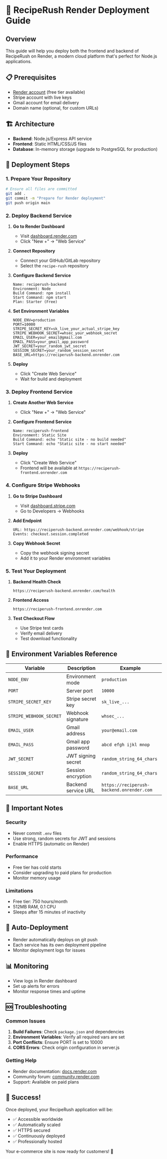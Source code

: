 # 🚀 RecipeRush Render Deployment Guide

## Overview
This guide will help you deploy both the frontend and backend of RecipeRush on Render, a modern cloud platform that's perfect for Node.js applications.

## 📋 Prerequisites
- [Render account](https://render.com) (free tier available)
- Stripe account with live keys
- Gmail account for email delivery
- Domain name (optional, for custom URLs)

## 🏗️ Architecture
- **Backend**: Node.js/Express API service
- **Frontend**: Static HTML/CSS/JS files
- **Database**: In-memory storage (upgrade to PostgreSQL for production)

## 🚀 Deployment Steps

### 1. Prepare Your Repository
```bash
# Ensure all files are committed
git add .
git commit -m "Prepare for Render deployment"
git push origin main
```

### 2. Deploy Backend Service

1. **Go to Render Dashboard**
   - Visit [dashboard.render.com](https://dashboard.render.com)
   - Click "New +" → "Web Service"

2. **Connect Repository**
   - Connect your GitHub/GitLab repository
   - Select the `recipe-rush` repository

3. **Configure Backend Service**
   ```
   Name: reciperush-backend
   Environment: Node
   Build Command: npm install
   Start Command: npm start
   Plan: Starter (Free)
   ```

4. **Set Environment Variables**
   ```
   NODE_ENV=production
   PORT=10000
   STRIPE_SECRET_KEY=sk_live_your_actual_stripe_key
   STRIPE_WEBHOOK_SECRET=whsec_your_webhook_secret
   EMAIL_USER=your_email@gmail.com
   EMAIL_PASS=your_gmail_app_password
   JWT_SECRET=your_random_jwt_secret
   SESSION_SECRET=your_random_session_secret
   BASE_URL=https://reciperush-backend.onrender.com
   ```

5. **Deploy**
   - Click "Create Web Service"
   - Wait for build and deployment

### 3. Deploy Frontend Service

1. **Create Another Web Service**
   - Click "New +" → "Web Service"

2. **Configure Frontend Service**
   ```
   Name: reciperush-frontend
   Environment: Static Site
   Build Command: echo "Static site - no build needed"
   Start Command: echo "Static site - no start needed"
   ```

3. **Deploy**
   - Click "Create Web Service"
   - Frontend will be available at `https://reciperush-frontend.onrender.com`

### 4. Configure Stripe Webhooks

1. **Go to Stripe Dashboard**
   - Visit [dashboard.stripe.com](https://dashboard.stripe.com)
   - Go to Developers → Webhooks

2. **Add Endpoint**
   ```
   URL: https://reciperush-backend.onrender.com/webhook/stripe
   Events: checkout.session.completed
   ```

3. **Copy Webhook Secret**
   - Copy the webhook signing secret
   - Add it to your Render environment variables

### 5. Test Your Deployment

1. **Backend Health Check**
   ```
   https://reciperush-backend.onrender.com/health
   ```

2. **Frontend Access**
   ```
   https://reciperush-frontend.onrender.com
   ```

3. **Test Checkout Flow**
   - Use Stripe test cards
   - Verify email delivery
   - Test download functionality

## 🔧 Environment Variables Reference

| Variable | Description | Example |
|----------|-------------|---------|
| `NODE_ENV` | Environment mode | `production` |
| `PORT` | Server port | `10000` |
| `STRIPE_SECRET_KEY` | Stripe secret key | `sk_live_...` |
| `STRIPE_WEBHOOK_SECRET` | Webhook signature | `whsec_...` |
| `EMAIL_USER` | Gmail address | `your@email.com` |
| `EMAIL_PASS` | Gmail app password | `abcd efgh ijkl mnop` |
| `JWT_SECRET` | JWT signing secret | `random_string_64_chars` |
| `SESSION_SECRET` | Session encryption | `random_string_64_chars` |
| `BASE_URL` | Backend service URL | `https://reciperush-backend.onrender.com` |

## 🚨 Important Notes

### Security
- Never commit `.env` files
- Use strong, random secrets for JWT and sessions
- Enable HTTPS (automatic on Render)

### Performance
- Free tier has cold starts
- Consider upgrading to paid plans for production
- Monitor memory usage

### Limitations
- Free tier: 750 hours/month
- 512MB RAM, 0.1 CPU
- Sleeps after 15 minutes of inactivity

## 🔄 Auto-Deployment
- Render automatically deploys on git push
- Each service has its own deployment pipeline
- Monitor deployment logs for issues

## 📊 Monitoring
- View logs in Render dashboard
- Set up alerts for errors
- Monitor response times and uptime

## 🆘 Troubleshooting

### Common Issues
1. **Build Failures**: Check `package.json` and dependencies
2. **Environment Variables**: Verify all required vars are set
3. **Port Conflicts**: Ensure PORT is set to 10000
4. **CORS Errors**: Check origin configuration in server.js

### Getting Help
- Render documentation: [docs.render.com](https://docs.render.com)
- Community forum: [community.render.com](https://community.render.com)
- Support: Available on paid plans

## 🎉 Success!
Once deployed, your RecipeRush application will be:
- ✅ Accessible worldwide
- ✅ Automatically scaled
- ✅ HTTPS secured
- ✅ Continuously deployed
- ✅ Professionally hosted

Your e-commerce site is now ready for customers! 🚀
